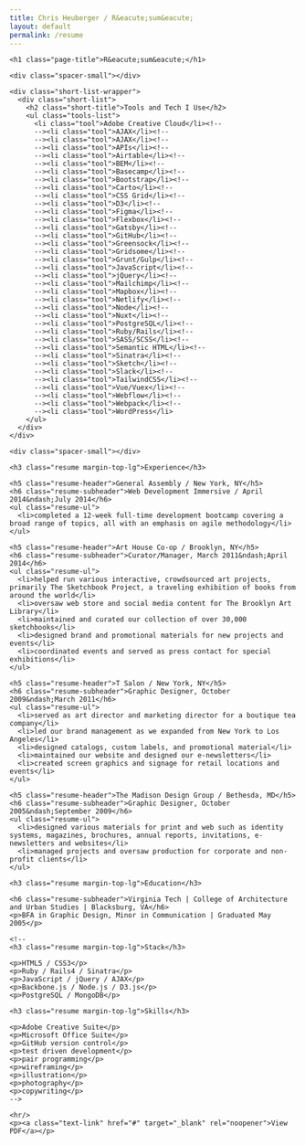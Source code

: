 ```yaml
---
title: Chris Heuberger / R&eacute;sum&eacute;
layout: default
permalink: /resume
---
```


<div class="main-content">
  <div class="resume-content">

    <h1 class="page-title">R&eacute;sum&eacute;</h1>

    <div class="spacer-small"></div>

    <div class="short-list-wrapper">
      <div class="short-list">
        <h2 class="short-title">Tools and Tech I Use</h2>
        <ul class="tools-list">
          <li class="tool">Adobe Creative Cloud</li><!-- 
          --><li class="tool">AJAX</li><!-- 
          --><li class="tool">AJAX</li><!-- 
          --><li class="tool">APIs</li><!-- 
          --><li class="tool">Airtable</li><!-- 
          --><li class="tool">BEM</li><!-- 
          --><li class="tool">Basecamp</li><!-- 
          --><li class="tool">Bootstrap</li><!-- 
          --><li class="tool">Carto</li><!-- 
          --><li class="tool">CSS Grid</li><!-- 
          --><li class="tool">D3</li><!-- 
          --><li class="tool">Figma</li><!-- 
          --><li class="tool">Flexbox</li><!-- 
          --><li class="tool">Gatsby</li><!-- 
          --><li class="tool">GitHub</li><!-- 
          --><li class="tool">Greensock</li><!-- 
          --><li class="tool">Gridsome</li><!-- 
          --><li class="tool">Grunt/Gulp</li><!-- 
          --><li class="tool">JavaScript</li><!-- 
          --><li class="tool">jQuery</li><!-- 
          --><li class="tool">Mailchimp</li><!-- 
          --><li class="tool">Mapbox</li><!-- 
          --><li class="tool">Netlify</li><!-- 
          --><li class="tool">Node</li><!-- 
          --><li class="tool">Nuxt</li><!-- 
          --><li class="tool">PostgreSQL</li><!-- 
          --><li class="tool">Ruby/Rails</li><!-- 
          --><li class="tool">SASS/SCSS</li><!-- 
          --><li class="tool">Semantic HTML</li><!-- 
          --><li class="tool">Sinatra</li><!-- 
          --><li class="tool">Sketch</li><!-- 
          --><li class="tool">Slack</li><!-- 
          --><li class="tool">TailwindCSS</li><!-- 
          --><li class="tool">Vue/Vuex</li><!-- 
          --><li class="tool">Webflow</li><!-- 
          --><li class="tool">Webpack</li><!-- 
          --><li class="tool">WordPress</li>
        </ul>
      </div>
    </div>

    <div class="spacer-small"></div>

    <h3 class="resume margin-top-lg">Experience</h3>

    <h5 class="resume-header">General Assembly / New York, NY</h5>
    <h6 class="resume-subheader">Web Development Immersive / April 2014&ndash;July 2014</h6>
    <ul class="resume-ul">
      <li>completed a 12-week full-time development bootcamp covering a broad range of topics, all with an emphasis on agile methodology</li>
    </ul>

    <h5 class="resume-header">Art House Co-op / Brooklyn, NY</h5>
    <h6 class="resume-subheader">Curator/Manager, March 2011&ndash;April 2014</h6>
    <ul class="resume-ul">
      <li>helped run various interactive, crowdsourced art projects, primarily The Sketchbook Project, a traveling exhibition of books from around the world</li>
      <li>oversaw web store and social media content for The Brooklyn Art Library</li>
      <li>maintained and curated our collection of over 30,000 sketchbooks</li>
      <li>designed brand and promotional materials for new projects and events</li>
      <li>coordinated events and served as press contact for special exhibitions</li>
    </ul>

    <h5 class="resume-header">T Salon / New York, NY</h5>
    <h6 class="resume-subheader">Graphic Designer, October 2009&ndash;March 2011</h6>
    <ul class="resume-ul">
      <li>served as art director and marketing director for a boutique tea company</li>
      <li>led our brand management as we expanded from New York to Los Angeles</li>
      <li>designed catalogs, custom labels, and promotional material</li>
      <li>maintained our website and designed our e-newsletters</li>
      <li>created screen graphics and signage for retail locations and events</li>
    </ul>

    <h5 class="resume-header">The Madison Design Group / Bethesda, MD</h5>
    <h6 class="resume-subheader">Graphic Designer, October 2005&ndash;September 2009</h6>
    <ul class="resume-ul">
      <li>designed various materials for print and web such as identity systems, magazines, brochures, annual reports, invitations, e-newsletters and websites</li>
      <li>managed projects and oversaw production for corporate and non-profit clients</li>
    </ul>

    <h3 class="resume margin-top-lg">Education</h3>

    <h6 class="resume-subheader">Virginia Tech | College of Architecture and Urban Studies | Blacksburg, VA</h6>
    <p>BFA in Graphic Design, Minor in Communication | Graduated May 2005</p>

    <!--
    <h3 class="resume margin-top-lg">Stack</h3>

    <p>HTML5 / CSS3</p>
    <p>Ruby / Rails4 / Sinatra</p>
    <p>JavaScript / jQuery / AJAX</p>
    <p>Backbone.js / Node.js / D3.js</p>
    <p>PostgreSQL / MongoDB</p>

    <h3 class="resume margin-top-lg">Skills</h3>

    <p>Adobe Creative Suite</p>
    <p>Microsoft Office Suite</p>
    <p>GitHub version control</p>
    <p>test driven development</p>
    <p>pair programming</p>
    <p>wireframing</p>
    <p>illustration</p>
    <p>photography</p>
    <p>copywriting</p>
    -->

    <hr/>
    <p><a class="text-link" href="#" target="_blank" rel="noopener">View PDF</a></p>
    
  </div>

</div>